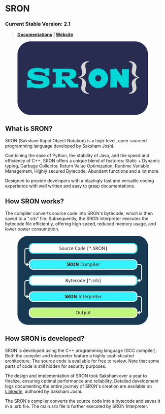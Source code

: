 # SRON 
### **Current Stable Version:** 2.1
> **[Documentations](https://sron.gitbook.io/docs) | [Website](https://sronlang.github.io/)**


<figure><img src="./Pictures/SRON_rect_corner-rounded.png" alt="SRON-Logo"><figcaption></figcaption></figure>

## What is SRON?

SRON (Saksham Rapid Object Notation) is a high-level, open-sourced programming language developed by Saksham Joshi. 

Combining the ease of Python, the stability of Java, and the speed and efficiency of C++, SRON offers a unique blend of features: Static + Dynamic typing, Garbage Collector, Return Value Optimization, Runtime Variable Management, Highly secured Bytecode, Abundant functions and a lot more.

Designed to provide developers with a blazingly fast and versatile coding experience with well written and easy to grasp documentations.

## How SRON works?

The compiler converts source code into SRON's bytecode, which is then saved to a ".srb" file. Subsequently, the SRON interpreter executes the bytecode file efficiently, offering high speed, reduced memory usage, and lower power consumption.

<figure><img src="./Pictures/sron_flow_diagram-modified.png" alt="sron-working-figure"><figcaption></figcaption></figure>


## How SRON is developed?

SRON is developed using the C++ programming language (GCC compiler). Both the compiler and interpreter feature a highly sophisticated architecture. The source code is available for free to review. Note that some parts of code is still hidden for security purposes.

The design and implementation of SRON took Saksham over a year to finalize, ensuring optimal performance and reliability. Detailed development logs documenting the entire journey of SRON's creation are available on [LinkedIn](https://www.linkedin.com/pulse/part-1-how-i-developed-sron-saksham-joshi-wqoac/), authored by Saksham Joshi.


The SRON's compiler converts the source code into a bytecode and saves it in a .srb file.
The main.srb file is further executed by SRON Interpreter.
